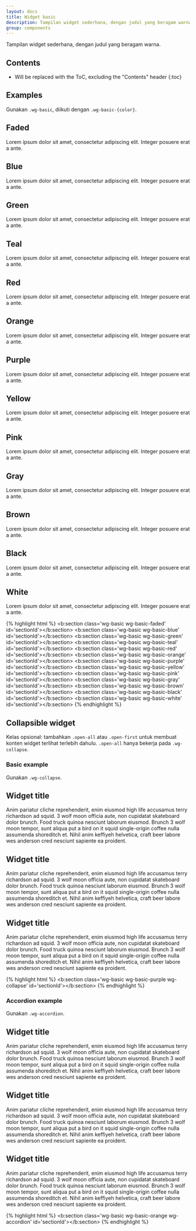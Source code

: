 ```yaml
---
layout: docs
title: Widget basic
description: Tampilan widget sederhana, dengan judul yang beragam warna.
group: components
---
```


Tampilan widget sederhana, dengan judul yang beragam warna.

## Contents

* Will be replaced with the ToC, excluding the "Contents" header
{:toc}

## Examples

Gunakan `.wg-basic`, diikuti dengan `.wg-basic-{color}`.

<div class="bd-example">
  <div class="wg-basic wg-basic-faded">
    <div class="widget">
      <h2>Faded</h2>
      <div class="widget-content">
        <p>Lorem ipsum dolor sit amet, consectetur adipiscing elit. Integer posuere erat a ante.</p>
      </div>
    </div><!-- /.widget -->
  </div>
  <div class="wg-basic wg-basic-blue">
    <div class="widget">
      <h2>Blue</h2>
      <div class="widget-content">
        <p>Lorem ipsum dolor sit amet, consectetur adipiscing elit. Integer posuere erat a ante.</p>
      </div>
    </div><!-- /.widget -->
  </div>
  <div class="wg-basic wg-basic-green">
    <div class="widget">
      <h2>Green</h2>
      <div class="widget-content">
        <p>Lorem ipsum dolor sit amet, consectetur adipiscing elit. Integer posuere erat a ante.</p>
      </div>
    </div><!-- /.widget -->
  </div>
  <div class="wg-basic wg-basic-teal">
    <div class="widget">
      <h2>Teal</h2>
      <div class="widget-content">
        <p>Lorem ipsum dolor sit amet, consectetur adipiscing elit. Integer posuere erat a ante.</p>
      </div>
    </div><!-- /.widget -->
  </div>
  <div class="wg-basic wg-basic-red">
    <div class="widget">
      <h2>Red</h2>
      <div class="widget-content">
        <p>Lorem ipsum dolor sit amet, consectetur adipiscing elit. Integer posuere erat a ante.</p>
      </div>
    </div><!-- /.widget -->
  </div>
  <div class="wg-basic wg-basic-orange">
    <div class="widget">
      <h2>Orange</h2>
      <div class="widget-content">
        <p>Lorem ipsum dolor sit amet, consectetur adipiscing elit. Integer posuere erat a ante.</p>
      </div>
    </div><!-- /.widget -->
  </div>
  <div class="wg-basic wg-basic-purple">
    <div class="widget">
      <h2>Purple</h2>
      <div class="widget-content">
        <p>Lorem ipsum dolor sit amet, consectetur adipiscing elit. Integer posuere erat a ante.</p>
      </div>
    </div><!-- /.widget -->
  </div>
  <div class="wg-basic wg-basic-yellow">
    <div class="widget">
      <h2>Yellow</h2>
      <div class="widget-content">
        <p>Lorem ipsum dolor sit amet, consectetur adipiscing elit. Integer posuere erat a ante.</p>
      </div>
    </div><!-- /.widget -->
  </div>
  <div class="wg-basic wg-basic-pink">
    <div class="widget">
      <h2>Pink</h2>
      <div class="widget-content">
        <p>Lorem ipsum dolor sit amet, consectetur adipiscing elit. Integer posuere erat a ante.</p>
      </div>
    </div><!-- /.widget -->
  </div>
  <div class="wg-basic wg-basic-gray">
    <div class="widget">
      <h2>Gray</h2>
      <div class="widget-content">
        <p>Lorem ipsum dolor sit amet, consectetur adipiscing elit. Integer posuere erat a ante.</p>
      </div>
    </div><!-- /.widget -->
  </div>
  <div class="wg-basic wg-basic-brown">
    <div class="widget">
      <h2>Brown</h2>
      <div class="widget-content">
        <p>Lorem ipsum dolor sit amet, consectetur adipiscing elit. Integer posuere erat a ante.</p>
      </div>
    </div><!-- /.widget -->
  </div>
  <div class="wg-basic wg-basic-black">
    <div class="widget">
      <h2>Black</h2>
      <div class="widget-content">
        <p>Lorem ipsum dolor sit amet, consectetur adipiscing elit. Integer posuere erat a ante.</p>
      </div>
    </div><!-- /.widget -->
  </div>
  <div class="wg-basic wg-basic-white">
    <div class="widget">
      <h2>White</h2>
      <div class="widget-content">
        <p>Lorem ipsum dolor sit amet, consectetur adipiscing elit. Integer posuere erat a ante.</p>
      </div>
    </div><!-- /.widget -->
  </div>
</div><!-- /.bd-example -->

{% highlight html %}
<b:section class='wg-basic wg-basic-faded' id='sectionId'></b:section>
<b:section class='wg-basic wg-basic-blue' id='sectionId'></b:section>
<b:section class='wg-basic wg-basic-green' id='sectionId'></b:section>
<b:section class='wg-basic wg-basic-teal' id='sectionId'></b:section>
<b:section class='wg-basic wg-basic-red' id='sectionId'></b:section>
<b:section class='wg-basic wg-basic-orange' id='sectionId'></b:section>
<b:section class='wg-basic wg-basic-purple' id='sectionId'></b:section>
<b:section class='wg-basic wg-basic-yellow' id='sectionId'></b:section>
<b:section class='wg-basic wg-basic-pink' id='sectionId'></b:section>
<b:section class='wg-basic wg-basic-gray' id='sectionId'></b:section>
<b:section class='wg-basic wg-basic-brown' id='sectionId'></b:section>
<b:section class='wg-basic wg-basic-black' id='sectionId'></b:section>
<b:section class='wg-basic wg-basic-white' id='sectionId'></b:section>
{% endhighlight %}

## Collapsible widget

Kelas opsional: tambahkan `.open-all` atau `.open-first` untuk membuat konten widget terlihat terlebih dahulu. `.open-all` hanya bekerja pada `.wg-collapse`.

### Basic example

Gunakan `.wg-collapse`.

<div class="bd-example">
  <div class="wg-basic wg-basic-purple wg-collapse">
    <div class="widget" id="wg-basic-1">
      <h2>Widget title</h2>
      <div class="widget-content">
        <p>Anim pariatur cliche reprehenderit, enim eiusmod high life accusamus terry richardson ad squid. 3 wolf moon officia aute, non cupidatat skateboard dolor brunch. Food truck quinoa nesciunt laborum eiusmod. Brunch 3 wolf moon tempor, sunt aliqua put a bird on it squid single-origin coffee nulla assumenda shoreditch et. Nihil anim keffiyeh helvetica, craft beer labore wes anderson cred nesciunt sapiente ea proident.</p>
      </div>
    </div><!-- /.widget -->
    <div class="widget" id="wg-basic-2">
      <h2>Widget title</h2>
      <div class="widget-content">
        <p>Anim pariatur cliche reprehenderit, enim eiusmod high life accusamus terry richardson ad squid. 3 wolf moon officia aute, non cupidatat skateboard dolor brunch. Food truck quinoa nesciunt laborum eiusmod. Brunch 3 wolf moon tempor, sunt aliqua put a bird on it squid single-origin coffee nulla assumenda shoreditch et. Nihil anim keffiyeh helvetica, craft beer labore wes anderson cred nesciunt sapiente ea proident.</p>
      </div>
    </div><!-- /.widget -->
    <div class="widget" id="wg-basic-3">
      <h2>Widget title</h2>
      <div class="widget-content">
        <p>Anim pariatur cliche reprehenderit, enim eiusmod high life accusamus terry richardson ad squid. 3 wolf moon officia aute, non cupidatat skateboard dolor brunch. Food truck quinoa nesciunt laborum eiusmod. Brunch 3 wolf moon tempor, sunt aliqua put a bird on it squid single-origin coffee nulla assumenda shoreditch et. Nihil anim keffiyeh helvetica, craft beer labore wes anderson cred nesciunt sapiente ea proident.</p>
      </div>
    </div><!-- /.widget -->
  </div>
</div><!-- /.bd-example -->

{% highlight html %}
<b:section class='wg-basic wg-basic-purple wg-collapse' id='sectionId'></b:section>
{% endhighlight %}

### Accordion example

Gunakan `.wg-accordion`.

<div class="bd-example">
  <div class="wg-basic wg-basic-orange wg-accordion" id="wg-basic-accordion-1">
    <div class="widget" id="wg-basic-4">
      <h2>Widget title</h2>
      <div class="widget-content">
        <p>Anim pariatur cliche reprehenderit, enim eiusmod high life accusamus terry richardson ad squid. 3 wolf moon officia aute, non cupidatat skateboard dolor brunch. Food truck quinoa nesciunt laborum eiusmod. Brunch 3 wolf moon tempor, sunt aliqua put a bird on it squid single-origin coffee nulla assumenda shoreditch et. Nihil anim keffiyeh helvetica, craft beer labore wes anderson cred nesciunt sapiente ea proident.</p>
      </div>
    </div><!-- /.widget -->
    <div class="widget" id="wg-basic-5">
      <h2>Widget title</h2>
      <div class="widget-content">
        <p>Anim pariatur cliche reprehenderit, enim eiusmod high life accusamus terry richardson ad squid. 3 wolf moon officia aute, non cupidatat skateboard dolor brunch. Food truck quinoa nesciunt laborum eiusmod. Brunch 3 wolf moon tempor, sunt aliqua put a bird on it squid single-origin coffee nulla assumenda shoreditch et. Nihil anim keffiyeh helvetica, craft beer labore wes anderson cred nesciunt sapiente ea proident.</p>
      </div>
    </div><!-- /.widget -->
    <div class="widget" id="wg-basic-6">
      <h2>Widget title</h2>
      <div class="widget-content">
        <p>Anim pariatur cliche reprehenderit, enim eiusmod high life accusamus terry richardson ad squid. 3 wolf moon officia aute, non cupidatat skateboard dolor brunch. Food truck quinoa nesciunt laborum eiusmod. Brunch 3 wolf moon tempor, sunt aliqua put a bird on it squid single-origin coffee nulla assumenda shoreditch et. Nihil anim keffiyeh helvetica, craft beer labore wes anderson cred nesciunt sapiente ea proident.</p>
      </div>
    </div><!-- /.widget -->
  </div>
</div><!-- /.bd-example -->

{% highlight html %}
<b:section class='wg-basic wg-basic-orange wg-accordion' id='sectionId'></b:section>
{% endhighlight %}
